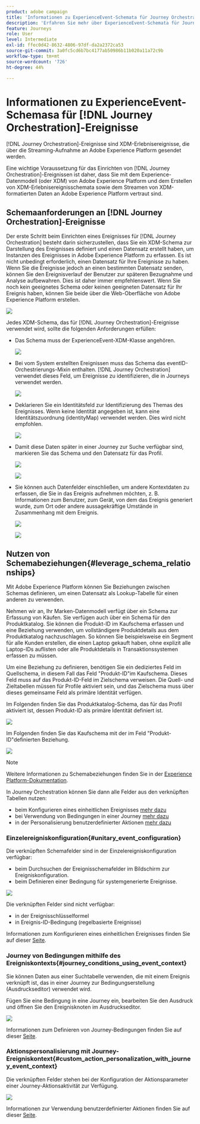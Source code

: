 ```yaml
---
product: adobe campaign
title: 'Informationen zu ExperienceEvent-Schemata für Journey Orchestration-Ereignisse '
description: 'Erfahren Sie mehr über ExperienceEvent-Schemata für Journey Orchestration-Ereignisse. '
feature: Journeys
role: User
level: Intermediate
exl-id: ffec0d42-8632-4806-97df-da2a2372ca53
source-git-commit: 3a0fc5cd6b7bc4177ab50986b11b020a11a72c9b
workflow-type: tm+mt
source-wordcount: '726'
ht-degree: 44%

---
```


# Informationen zu ExperienceEvent-Schemasa für [!DNL Journey Orchestration]-Ereignisse

[!DNL Journey Orchestration]-Ereignisse sind XDM-Erlebnisereignisse, die über die Streaming-Aufnahme an Adobe Experience Platform gesendet werden.

Eine wichtige Voraussetzung für das Einrichten von [!DNL Journey Orchestration]-Ereignissen ist daher, dass Sie mit dem Experience-Datenmodell (oder XDM) von Adobe Experience Platform und dem Erstellen von XDM-Erlebnisereignisschemata sowie dem Streamen von XDM-formatierten Daten an Adobe Experience Platform vertraut sind.

## Schemaanforderungen an [!DNL Journey Orchestration]-Ereignisse

Der erste Schritt beim Einrichten eines Ereignisses für [!DNL Journey Orchestration] besteht darin sicherzustellen, dass Sie ein XDM-Schema zur Darstellung des Ereignisses definiert und einen Datensatz erstellt haben, um Instanzen des Ereignisses in Adobe Experience Platform zu erfassen. Es ist nicht unbedingt erforderlich, einen Datensatz für Ihre Ereignisse zu haben. Wenn Sie die Ereignisse jedoch an einen bestimmten Datensatz senden, können Sie den Ereignisverlauf der Benutzer zur späteren Bezugnahme und Analyse aufbewahren. Dies ist daher immer empfehlenswert. Wenn Sie noch kein geeignetes Schema oder keinen geeigneten Datensatz für Ihr Ereignis haben, können Sie beide über die Web-Oberfläche von Adobe Experience Platform erstellen.

![](../assets/schema1.png)

Jedes XDM-Schema, das für [!DNL Journey Orchestration]-Ereignisse verwendet wird, sollte die folgenden Anforderungen erfüllen:

* Das Schema muss der ExperienceEvent-XDM-Klasse angehören.

   ![](../assets/schema2.png)

* Bei vom System erstellten Ereignissen muss das Schema das eventID-Orchestrierungs-Mixin enthalten. [!DNL Journey Orchestration] verwendet dieses Feld, um Ereignisse zu identifizieren, die in Journeys verwendet werden.

   ![](../assets/schema3.png)

* Deklarieren Sie ein Identitätsfeld zur Identifizierung des Themas des Ereignisses. Wenn keine Identität angegeben ist, kann eine Identitätszuordnung (identityMap) verwendet werden. Dies wird nicht empfohlen.

   ![](../assets/schema4.png)

* Damit diese Daten später in einer Journey zur Suche verfügbar sind, markieren Sie das Schema und den Datensatz für das Profil.

   ![](../assets/schema5.png)

   ![](../assets/schema6.png)

* Sie können auch Datenfelder einschließen, um andere Kontextdaten zu erfassen, die Sie in das Ereignis aufnehmen möchten, z. B. Informationen zum Benutzer, zum Gerät, von dem das Ereignis generiert wurde, zum Ort oder andere aussagekräftige Umstände in Zusammenhang mit dem Ereignis.

   ![](../assets/schema7.png)

   ![](../assets/schema8.png)

## Nutzen von Schemabeziehungen{#leverage_schema_relationships}

Mit Adobe Experience Platform können Sie Beziehungen zwischen Schemas definieren, um einen Datensatz als Lookup-Tabelle für einen anderen zu verwenden.

Nehmen wir an, Ihr Marken-Datenmodell verfügt über ein Schema zur Erfassung von Käufen. Sie verfügen auch über ein Schema für den Produktkatalog. Sie können die Produkt-ID im Kaufschema erfassen und eine Beziehung verwenden, um vollständigere Produktdetails aus dem Produktkatalog nachzuschlagen. So können Sie beispielsweise ein Segment für alle Kunden erstellen, die einen Laptop gekauft haben, ohne explizit alle Laptop-IDs auflisten oder alle Produktdetails in Transaktionssystemen erfassen zu müssen.

Um eine Beziehung zu definieren, benötigen Sie ein dediziertes Feld im Quellschema, in diesem Fall das Feld &quot;Produkt-ID&quot;im Kaufschema. Dieses Feld muss auf das Produkt-ID-Feld im Zielschema verweisen. Die Quell- und Zieltabellen müssen für Profile aktiviert sein, und das Zielschema muss über dieses gemeinsame Feld als primäre Identität verfügen.

Im Folgenden finden Sie das Produktkatalog-Schema, das für das Profil aktiviert ist, dessen Produkt-ID als primäre Identität definiert ist.

![](../assets/schema9.png)

Im Folgenden finden Sie das Kaufschema mit der im Feld &quot;Produkt-ID&quot;definierten Beziehung.

![](../assets/schema10.png)

>[!NOTE]
>
>Weitere Informationen zu Schemabeziehungen finden Sie in der [Experience Platform-Dokumentation](https://experienceleague.adobe.com/docs/platform-learn/tutorials/schemas/configure-relationships-between-schemas.html?lang=en).

In Journey Orchestration können Sie dann alle Felder aus den verknüpften Tabellen nutzen:

* beim Konfigurieren eines einheitlichen Ereignisses [mehr dazu](../event/experience-event-schema.md#unitary_event_configuration)
* bei Verwendung von Bedingungen in einer Journey [mehr dazu](../event/experience-event-schema.md#journey_conditions_using_event_context)
* in der Personalisierung benutzerdefinierter Aktionen [mehr dazu](../event/experience-event-schema.md#custom_action_personalization_with_journey_event_context)

### Einzelereigniskonfiguration{#unitary_event_configuration}

Die verknüpften Schemafelder sind in der Einzelereigniskonfiguration verfügbar:

* beim Durchsuchen der Ereignisschemafelder im Bildschirm zur Ereigniskonfiguration.
* beim Definieren einer Bedingung für systemgenerierte Ereignisse.

![](../assets/schema11.png)

Die verknüpften Felder sind nicht verfügbar:

* in der Ereignisschlüsselformel
* in Ereignis-ID-Bedingung (regelbasierte Ereignisse)

Informationen zum Konfigurieren eines einheitlichen Ereignisses finden Sie auf dieser [Seite](../event/about-creating.md).

### Journey von Bedingungen mithilfe des Ereigniskontexts{#journey_conditions_using_event_context}

Sie können Daten aus einer Suchtabelle verwenden, die mit einem Ereignis verknüpft ist, das in einer Journey zur Bedingungserstellung (Ausdruckseditor) verwendet wird.

Fügen Sie eine Bedingung in eine Journey ein, bearbeiten Sie den Ausdruck und öffnen Sie den Ereignisknoten im Ausdruckseditor.

![](../assets/schema12.png)

Informationen zum Definieren von Journey-Bedingungen finden Sie auf dieser [Seite](../building-journeys/condition-activity.md).

### Aktionspersonalisierung mit Journey-Ereigniskontext{#custom_action_personalization_with_journey_event_context}

Die verknüpften Felder stehen bei der Konfiguration der Aktionsparameter einer Journey-Aktionsaktivität zur Verfügung.

![](../assets/schema13.png)

Informationen zur Verwendung benutzerdefinierter Aktionen finden Sie auf dieser [Seite](../building-journeys/using-custom-actions.md).

